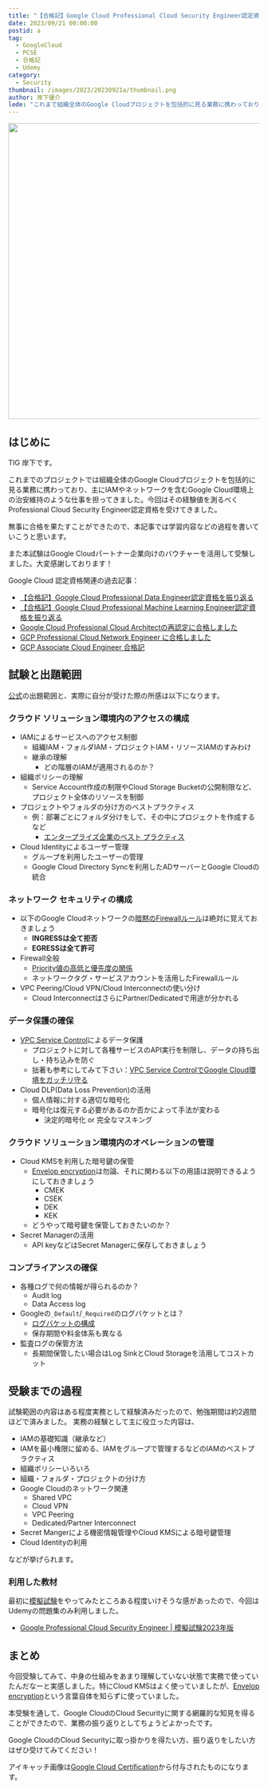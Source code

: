 ```yaml
---
title: "【合格記】Google Cloud Professional Cloud Security Engineer認定資格を振り返る"
date: 2023/09/21 00:00:00
postid: a
tag:
  - GoogleCloud
  - PCSE
  - 合格記
  - Udemy
category:
  - Security
thumbnail: /images/2023/20230921a/thumbnail.png
author: 岸下優介
lede: "これまで組織全体のGoogle Cloudプロジェクトを包括的に見る業務に携わっており、主にIAMやネットワークを含むGoogle Cloud環境上の治安維持のような仕事を担ってきました。今回はその経験値を測るべくProfessional Cloud Security Engineer認定資格を受けてきました。"
---
```

<img src="/images/2023/20230921a/image.png" alt="" width="611" height="593" loading="lazy">

## はじめに

TIG 岸下です。

これまでのプロジェクトでは組織全体のGoogle Cloudプロジェクトを包括的に見る業務に携わっており、主にIAMやネットワークを含むGoogle Cloud環境上の治安維持のような仕事を担ってきました。今回はその経験値を測るべくProfessional Cloud Security Engineer認定資格を受けてきました。

無事に合格を果たすことができたので、本記事では学習内容などの過程を書いていこうと思います。

また本試験はGoogle Cloudパートナー企業向けのバウチャーを活用して受験しました。大変感謝しております！

Google Cloud 認定資格関連の過去記事：

- [【合格記】Google Cloud Professional Data Engineer認定資格を振り返る](/articles/20211013a/)
- [【合格記】Google Cloud Professional Machine Learning Engineer認定資格を振り返る](/articles/20220930a/)
- [Google Cloud Professional Cloud Architectの再認定に合格しました](/articles/20220411a/)
- [GCP Professional Cloud Network Engineer に合格しました](/articles/20200902/)
- [GCP Associate Cloud Engineer 合格記](/articles/20210625a/)

## 試験と出題範囲

[公式](https://cloud.google.com/learn/certification/cloud-security-engineer?hl=ja)の出題範囲と、実際に自分が受けた際の所感は以下になります。

### クラウド ソリューション環境内のアクセスの構成

- IAMによるサービスへのアクセス制御
  - 組織IAM・フォルダIAM・プロジェクトIAM・リソースIAMのすみわけ
  - 継承の理解
    - どの階層のIAMが適用されるのか？
- 組織ポリシーの理解
  - Service Account作成の制限やCloud Storage Bucketの公開制限など、プロジェクト全体のリソースを制御
- プロジェクトやフォルダの分け方のベストプラクティス
  - 例：部署ごとにフォルダ分けをして、その中にプロジェクトを作成するなど
    - [エンタープライズ企業のベスト プラクティス](https://cloud.google.com/docs/enterprise/best-practices-for-enterprise-organizations?hl=ja)
- Cloud Identityによるユーザー管理
  - グループを利用したユーザーの管理
  - Google Cloud Directory Syncを利用したADサーバーとGoogle Cloudの統合

### ネットワーク セキュリティの構成

- 以下のGoogle Cloudネットワークの[暗黙のFirewallルール](https://cloud.google.com/firewall/docs/firewalls?hl=ja#default_firewall_rules)は絶対に覚えておきましょう
  - **INGRESSは全て拒否**
  - **EGRESSは全て許可**
- Firewall全般
  - [Priority値の高低と優先度の関係](https://cloud.google.com/firewall/docs/firewalls?hl=ja#priority_order_for_firewall_rules)
  - ネットワークタグ・サービスアカウントを活用したFirewallルール
- VPC Peering/Cloud VPN/Cloud Interconnectの使い分け
  - Cloud InterconnectはさらにPartner/Dedicatedで用途が分かれる

### データ保護の確保

- [VPC Service Control](https://cloud.google.com/vpc-service-controls/docs/overview?hl=ja)によるデータ保護
  - プロジェクトに対して各種サービスのAPI実行を制限し、データの持ち出し・持ち込みを防ぐ
  - 拙著も参考にしてみて下さい：[VPC Service ControlでGoogle Cloud環境をガッチリ守る](https://future-architect.github.io/articles/20230119a/)
- Cloud DLP(Data Loss Prevention)の活用
  - 個人情報に対する適切な暗号化
  - 暗号化は復元する必要があるのか否かによって手法が変わる
    - 決定的暗号化 or 完全なマスキング

### クラウド ソリューション環境内のオペレーションの管理

- Cloud KMSを利用した暗号鍵の保管
  - [Envelop encryption](https://cloud.google.com/kms/docs/envelope-encryption?hl=ja)は勿論、それに関わる以下の用語は説明できるようにしておきましょう
    - CMEK
    - CSEK
    - DEK
    - KEK
  - どうやって暗号鍵を保管しておきたいのか？
- Secret Managerの活用
  - API keyなどはSecret Managerに保存しておきましょう

### コンプライアンスの確保

- 各種ログで何の情報が得られるのか？
  - Audit log
  - Data Access log
- Googleの`_Default`/`_Required`のログバケットとは？
  - [ログバケットの構成](https://cloud.google.com/logging/docs/buckets?hl=ja)
  - 保存期間や料金体系も異なる
- 監査ログの保管方法
  - 長期間保管したい場合はLog SinkとCloud Storageを活用してコストカット

## 受験までの過程

試験範囲の内容はある程度実務として経験済みだったので、勉強期間は約2週間ほどで済みました。
実務の経験として主に役立った内容は、

- IAMの基礎知識（継承など）
- IAMを最小権限に留める、IAMをグループで管理するなどのIAMのベストプラクティス
- 組織ポリシーいろいろ
- 組織・フォルダ・プロジェクトの分け方
- Google Cloudのネットワーク関連
  - Shared VPC
  - Cloud VPN
  - VPC Peering
  - Dedicated/Partner Interconnect
- Secret Mangerによる機密情報管理やCloud KMSによる暗号鍵管理
- Cloud Identityの利用

などが挙げられます。

### 利用した教材

最初に[模擬試験](https://docs.google.com/forms/d/e/1FAIpQLSf4ADmZr8WnDZjIK6dWvRTel2VmsP0fJtONy6UOFjWZHe-MpQ/viewform?hl=ja)をやってみたところある程度いけそうな感があったので、今回はUdemyの問題集のみ利用しました。

- [Google Professional Cloud Security Engineer | 模擬試験2023年版](https://www.udemy.com/course/google-professional-cloud-security-engineer-jp/learn/quiz/5813440/results?expanded=1040233892#reviews)

## まとめ

今回受験してみて、中身の仕組みをあまり理解していない状態で実務で使っていたんだなーと実感しました。特にCloud KMSはよく使っていましたが、[Envelop encryption](https://cloud.google.com/kms/docs/envelope-encryption?hl=ja)という言葉自体を知らずに使っていました。

本受験を通して、Google CloudのCloud Securityに関する網羅的な知見を得ることができたので、業務の振り返りとしてちょうどよかったです。

Google CloudのCloud Securityに取っ掛かりを得たい方、振り返りをしたい方はぜひ受けてみてください！

アイキャッチ画像は[Google Cloud Certification](https://cloud.google.com/learn/certification?hl=ja)から付与されたものになります。
